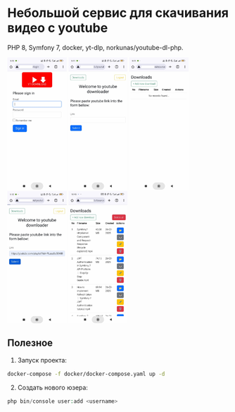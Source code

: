 # Небольшой сервис для скачивания видео с youtube

PHP 8, Symfony 7, docker, yt-dlp, norkunas/youtube-dl-php.

<img src="documentation/readmemd-images/1.jpg" alt="Login page" height="300">
<img src="documentation/readmemd-images/2.jpg" alt="Login page" height="300">
<img src="documentation/readmemd-images/3.jpg" alt="Login page" height="300">
<img src="documentation/readmemd-images/4.jpg" alt="Login page" height="300">
<img src="documentation/readmemd-images/5.jpg" alt="Login page" height="300">

## Полезное  
1. Запуск проекта:
``` bash
docker-compose -f docker/docker-compose.yaml up -d
```
2. Создать нового юзера:
```php
php bin/console user:add <username>
``` 
